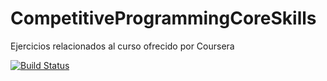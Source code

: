 # CompetitiveProgrammingCoreSkills
Ejercicios relacionados al curso ofrecido por Coursera

[![Build Status](https://travis-ci.com/juandausa/CompetitiveProgrammingCoreSkills.svg?token=wgeHa5Aanp9L8ryQep1u&branch=master)](https://travis-ci.com/juandausa/CompetitiveProgrammingCoreSkills)
